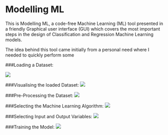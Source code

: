 # Modelling ML
 
 This is Modelling ML, a code-free Machine Learning (ML) tool presented in a friendly Graphical user interface (GUI) 
 which covers the most important steps in the design of Classification and Regression Machine Learning models.
 
 The idea behind this tool came initially from a personal need where I needed to quickly perform some 

###Loading a Dataset:
<!--
<img src="https://github.com/matheusft/modelling_ml/blob/master/readme_page/Loading.gif?raw=true" alt="Kitten" title="A cute kitten" width="150" height="100" />
-->
<img src="https://github.com/matheusft/modelling_ml/blob/master/readme_page/Loading.gif?raw=true"/>

###Visualising the loaded Dataset:
<img src="https://github.com/matheusft/modelling_ml/blob/master/readme_page/Visualising.gif?raw=true"/>

###Pre-Processing the Dataset:
<img src="https://github.com/matheusft/modelling_ml/blob/master/readme_page/Pre_processing.gif?raw=true"/>

###Selecting the Machine Learning Algorithm:
<img src="https://github.com/matheusft/modelling_ml/blob/master/readme_page/Model_Sel.gif?raw=true"/>

###Selecting Input and Output Variables:
<img src="https://github.com/matheusft/modelling_ml/blob/master/readme_page/Input_Output.gif?raw=true"/>

###Training the Model:
<img src="https://github.com/matheusft/modelling_ml/blob/master/readme_page/Training.gif?raw=true"/>


